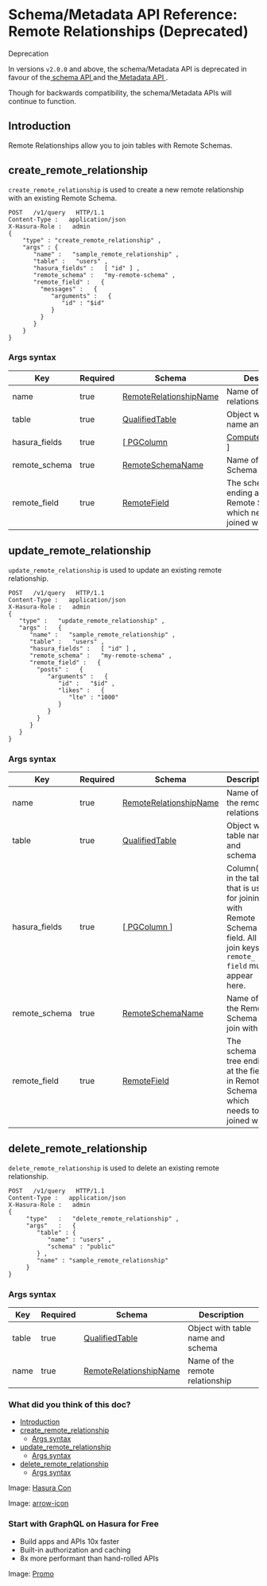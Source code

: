 # Schema/Metadata API Reference: Remote Relationships (Deprecated)

Deprecation

In versions `v2.0.0` and above, the schema/Metadata API is deprecated in
favour of the[ schema API ](https://hasura.io/docs/latest/api-reference/schema-api/index/)and the[ Metadata API ](https://hasura.io/docs/latest/api-reference/metadata-api/index/).

Though for backwards compatibility, the schema/Metadata APIs will
continue to function.

## Introduction​

Remote Relationships allow you to join tables with Remote Schemas.

## create_remote_relationship​

 `create_remote_relationship` is used to create a new remote relationship
with an existing Remote Schema.

```
POST   /v1/query   HTTP/1.1
Content-Type :   application/json
X-Hasura-Role :   admin
{
    "type" : "create_remote_relationship" ,
    "args" : {
       "name" :   "sample_remote_relationship" ,
       "table" :   "users" ,
       "hasura_fields" :   [ "id" ] ,
       "remote_schema" :   "my-remote-schema" ,
       "remote_field" :   {
         "messages" :   {
            "arguments" :   {
               "id" : "$id"
            }
         }
       }
    }
}
```

### Args syntax​

| Key | Required | Schema | Description |
|---|---|---|---|
| name | true | [ RemoteRelationshipName ](https://hasura.io/docs/latest/api-reference/syntax-defs/#remoterelationshipname) | Name of the remote relationship |
| table | true | [ QualifiedTable ](https://hasura.io/docs/latest/api-reference/syntax-defs/#qualifiedtable) | Object with table name and schema |
| hasura_fields | true | [[ PGColumn ](https://hasura.io/docs/latest/api-reference/syntax-defs/#pgcolumn)|[ ComputedFieldName ](https://hasura.io/docs/latest/api-reference/syntax-defs/#computedfieldname)] | Column/Computed field(s) in the table that is used for joining with Remote Schema field. All join keys in `remote_ field` must appear here. |
| remote_schema | true | [ RemoteSchemaName ](https://hasura.io/docs/latest/api-reference/syntax-defs/#remoteschemaname) | Name of the Remote Schema to join with |
| remote_field | true | [ RemoteField ](https://hasura.io/docs/latest/api-reference/syntax-defs/#remotefield) | The schema tree ending at the field in Remote Schema which needs to be joined with. |


## update_remote_relationship​

 `update_remote_relationship` is used to update an existing remote relationship.

```
POST   /v1/query   HTTP/1.1
Content-Type :   application/json
X-Hasura-Role :   admin
{
   "type" :   "update_remote_relationship" ,
   "args" :   {
      "name" :   "sample_remote_relationship" ,
      "table" :   "users" ,
      "hasura_fields" :   [ "id" ] ,
      "remote_schema" :   "my-remote-schema" ,
      "remote_field" :   {
        "posts" :   {
           "arguments" :   {
              "id" :   "$id" ,
              "likes" :   {
                 "lte" : "1000"
              }
           }
        }
      }
   }
}
```

### Args syntax​

| Key | Required | Schema | Description |
|---|---|---|---|
| name | true | [ RemoteRelationshipName ](https://hasura.io/docs/latest/api-reference/syntax-defs/#remoterelationshipname) | Name of the remote relationship |
| table | true | [ QualifiedTable ](https://hasura.io/docs/latest/api-reference/syntax-defs/#qualifiedtable) | Object with table name and schema |
| hasura_fields | true | [[ PGColumn ](https://hasura.io/docs/latest/api-reference/syntax-defs/#pgcolumn)] | Column(s) in the table that is used for joining with Remote Schema field. All join keys in `remote_ field` must appear here. |
| remote_schema | true | [ RemoteSchemaName ](https://hasura.io/docs/latest/api-reference/syntax-defs/#remoteschemaname) | Name of the Remote Schema to join with |
| remote_field | true | [ RemoteField ](https://hasura.io/docs/latest/api-reference/syntax-defs/#remotefield) | The schema tree ending at the field in Remote Schema which needs to be joined with. |


## delete_remote_relationship​

 `delete_remote_relationship` is used to delete an existing remote relationship.

```
POST   /v1/query   HTTP/1.1
Content-Type :   application/json
X-Hasura-Role :   admin
{
     "type"   :   "delete_remote_relationship" ,
     "args"   :   {
        "table" : {
           "name" : "users" ,
           "schema" : "public"
        } ,
        "name" : "sample_remote_relationship"
     }
}
```

### Args syntax​

| Key | Required | Schema | Description |
|---|---|---|---|
| table | true | [ QualifiedTable ](https://hasura.io/docs/latest/api-reference/syntax-defs/#qualifiedtable) | Object with table name and schema |
| name | true | [ RemoteRelationshipName ](https://hasura.io/docs/latest/api-reference/syntax-defs/#remoterelationshipname) | Name of the remote relationship |


### What did you think of this doc?

- [ Introduction ](https://hasura.io/docs/latest/api-reference/schema-metadata-api/remote-relationships/#schema-metadata-update-remote-relationship/#introduction)
- [ create_remote_relationship ](https://hasura.io/docs/latest/api-reference/schema-metadata-api/remote-relationships/#schema-metadata-update-remote-relationship/#schema-metadata-create-remote-relationship)
    - [ Args syntax ](https://hasura.io/docs/latest/api-reference/schema-metadata-api/remote-relationships/#schema-metadata-update-remote-relationship/#schema-metadata-create-remote-relationship-syntax)
- [ update_remote_relationship ](https://hasura.io/docs/latest/api-reference/schema-metadata-api/remote-relationships/#schema-metadata-update-remote-relationship/#schema-metadata-update-remote-relationship)
    - [ Args syntax ](https://hasura.io/docs/latest/api-reference/schema-metadata-api/remote-relationships/#schema-metadata-update-remote-relationship/#schema-metadata-update-remote-relationship-syntax)
- [ delete_remote_relationship ](https://hasura.io/docs/latest/api-reference/schema-metadata-api/remote-relationships/#schema-metadata-update-remote-relationship/#schema-metadata-delete-remote-relationship)
    - [ Args syntax ](https://hasura.io/docs/latest/api-reference/schema-metadata-api/remote-relationships/#schema-metadata-update-remote-relationship/#schema-metadata-delete-remote-relationship-syntax)


Image: [ Hasura Con ](https://res.cloudinary.com/dh8fp23nd/image/upload/v1686154570/hasura-con-2023/has-con-light-date_r2a2ud.png)

Image: [ arrow-icon ](https://res.cloudinary.com/dh8fp23nd/image/upload/v1683723549/main-web/chevron-right_ldbi7d.png)

### Start with GraphQL on Hasura for Free

- Build apps and APIs 10x faster
- Built-in authorization and caching
- 8x more performant than hand-rolled APIs


Image: [ Promo ](https://hasura.io/docs/assets/images/hasura-free-ff60e409244e0ea12b5a3045d1a9096b.png)